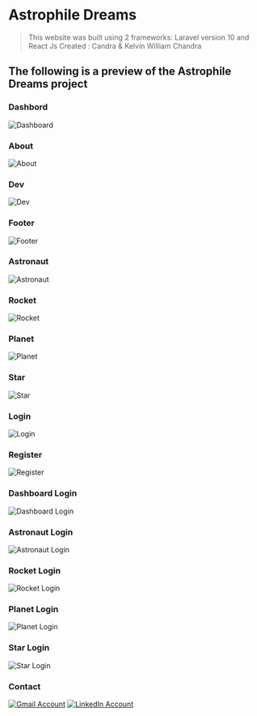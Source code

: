 # Astrophile Dreams
> This website was built using 2 frameworks: Laravel version 10 and React Js
> Created : Candra & Kelvin William Chandra

## The following is a preview of the Astrophile Dreams project
### Dashbord
![Dashboard](https://github.com/candra1525/Astrophiledream_Project_ReactJS_Laravel/blob/main/dashboard.png)

### About
![About](https://github.com/candra1525/Astrophiledream_Project_ReactJS_Laravel/blob/main/about.png)

### Dev
![Dev](https://github.com/candra1525/Astrophiledream_Project_ReactJS_Laravel/blob/main/dev.png)

### Footer 
![Footer](https://github.com/candra1525/Astrophiledream_Project_ReactJS_Laravel/blob/main/footer.png)

### Astronaut 
![Astronaut](https://github.com/candra1525/Astrophiledream_Project_ReactJS_Laravel/blob/main/astronaut.png)

### Rocket 
![Rocket](https://github.com/candra1525/Astrophiledream_Project_ReactJS_Laravel/blob/main/planet.png)

### Planet 
![Planet](https://github.com/candra1525/Astrophiledream_Project_ReactJS_Laravel/blob/main/planet.png)

### Star 
![Star](https://github.com/candra1525/Astrophiledream_Project_ReactJS_Laravel/blob/main/star.png)

### Login
![Login](https://github.com/candra1525/Astrophiledream_Project_ReactJS_Laravel/blob/main/login.png)

### Register 
![Register](https://github.com/candra1525/Astrophiledream_Project_ReactJS_Laravel/blob/main/register.png)

### Dashboard Login
![Dashboard Login](https://github.com/candra1525/Astrophiledream_Project_ReactJS_Laravel/blob/main/dashboard_login.png)

### Astronaut Login
![Astronaut Login](https://github.com/candra1525/Astrophiledream_Project_ReactJS_Laravel/blob/main/astronaut_login.png)

### Rocket Login
![Rocket Login](https://github.com/candra1525/Astrophiledream_Project_ReactJS_Laravel/blob/main/planet_login.png)

### Planet Login
![Planet Login](https://github.com/candra1525/Astrophiledream_Project_ReactJS_Laravel/blob/main/planet_login.png)

### Star Login
![Star Login](https://github.com/candra1525/Astrophiledream_Project_ReactJS_Laravel/blob/main/star_login.png)

### Contact
[![Gmail Account](https://github.com/candra1525/candra1525/blob/main/gmail_121x39.png)](mailto:candraandi2003@gmail.com)
[![LinkedIn Account](https://github.com/candra1525/candra1525/blob/main/linked_in_121x39.png)](https://www.linkedin.com/in/candra1525/)

